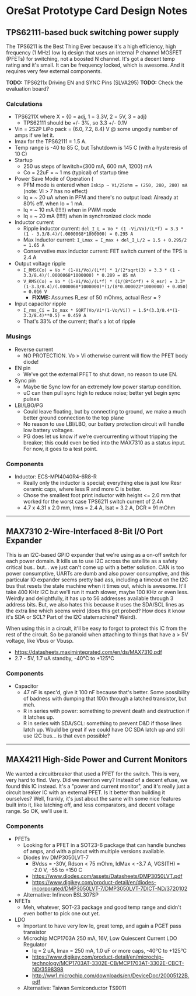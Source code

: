 # OreSat Prototype Card Design Notes

## TPS62111-based buck switching power supply

The TPS6211 is the Best Thing Ever because it's a high efficiency, high frequency (1 MHz) low Iq design that 
uses an internal P channel MOSFET (PFETs) for switching, not a boosted N channel. It's got a decent temp rating and
it's small. It can be frequency locked, which is awesome. And it requires very few external components.

**TODO:** TPS6211x Driving EN and SYNC Pins (SLVA295)
**TODO:** Check the evaluation board?

### Calculations

- TPS6211X where X = {0 = adj, 1 = 3.3V, 2 = 5V, 3 = adj}
   - TPS62111 should be +/- 3%, so 3.3 +/- 0.1V
- Vin = 2S2P LiPo pack = (6.0, 7.2, 8.4) V @ some ungodly number of amps if we let it.
- Imax for the TPS62111 = 1.5 A.
- Temp range is -40 to 85 C, but Tshutdown is 145 C (with a hysteresis of 10 C)
- Startup
   - 250 us steps of Iswitch={300 mA, 600 mA, 1200} mA
   - Co = 22uF = ~ 1 ms (typical) of startup time
- Power Save Mode of Operation (
   - PFM mode is entered when `Iskip ~ Vi/25ohm = (250, 280, 280) mA` (note: Vi > 7 has no effect)
   - Iq = ~ 20 uA when in PFM and there's no output load: Already at 80% eff. when Io = 1 mA. 
   - Iq = ~ 10 mA (!!!!!) when in PWM mode
   - Iq = ~ 20 mA (!!!!!) when in synchronized clock mode
- Inductor current
   - Ripple inductor current: `del_I_L = Vo * (1 -Vi/Vo)/(L*f) = 3.3 * (1 - 3.3/8.4)/(.0000068*1000000) = 0.295 A`
   - Max Inductor current: `I_Lmax = I_max + del_I_L/2 = 1.5 + 0.295/2 = 1.65 A`
   - Conservative max inductor current: FET switch current of the TPS is 2.4 A
- Output voltage ripple
   - `I_RMS(Co) = Vo * (1-Vi/Vo)/(L*f) * 1/(2*sqrt(3) = 3.3 * (1 - 3.3/8.4)/(.0000068*1000000) * 0.289 = 85 mA`
   - `V_RMS(Co) = Vo * (1-Vi/Vo)/(L*f) * (1/(8*Co*f) + R_esr) = 3.3*(1-3.3/8.4)/(.0000068*1000000)*(1/(8*0.000022*1000000) + 0.050) = 0.016 V `
      - **FIXME:** Assumes R_esr of 50 mOhms, actual Resr = ?
- Input capacitor ripple
   - `I_rms_Ci = Io_max * SQRT(Vo/Vi*(1-Vo/Vi)) = 1.5*(3.3/8.4*(1-3.3/8.4)**0.5) = 0.459 A`
   - That's 33% of the current; that's a lot of ripple

### Musings

- Reverse current
   - NO PROTECTION. Vo > Vi otherwise current will flow the PFET body diode! 
- EN pin
   - We've got the external PFET to shut down, no reason to use EN.
- Sync pin
   - Maybe tie Sync low for an extremely low power startup condition.
   - uC can then pull sync high to reduce noise; better yet begin sync pulses
- LBI/LBO/PG
   - Could leave floating, but by connecting to ground, we make a much better ground connection to the top plane
   - No reason to use LBI/LBO, our battery protection circuit will handle low battery voltages.
   - PG does let us know if we're overcurrenting without tripping the breaker; this could even be tied into the
     MAX7310 as a status input. For now, it goes to a test point.

### Components

- Inductor: ECS-MPI4040R4-6R8-R
   - Really only the inductor is special; everything else is just low Resr ceramic caps, where less R and more C is better.
   - Chose the smallest foot print inductor with height <= 2.0 mm that worked for the worst case TPS6211 switch current  of 2.4A
   - 4.7 x 4.31 x 2.0 mm, Irms = 2.4 A, Isat = 3.2 A, DCR = 91 mOhm

-----------------------------------------------------------------------------------------------------------------------

## MAX7310 2-Wire-Interfaced 8-Bit I/O Port Expander

This is an I2C-based GPIO expander that we're using as a on-off switch for each power domain. It kills us to use I2C across the
satellite as a safety critical bus.. but... we just can't come up with a better solution. CAN is too power consumptive, UARTs are
dumb and also power consumptive, and this particular IO expander seems pretty bad ass, including a timeout on the I2C bus that resets
the state machine when it times out, which is awesome. It'll take 400 KHz I2C but we'll run it much slower, maybe 100 KHz or even less.
Weirdly and delightfully, it has up to 56 addresses available through 3 address bits. But, we also hates this because it uses the SDA/SCL
lines as the extra line which seems weird (does this get probed? How does it know it's SDA or SCL? Part of the I2C statemachine? Weird).

When using this in a circuit, it'll be easy to forgot to protect this IC from the rest of the circuit. So be paranoid when attaching to things 
that have a > 5V voltage, like Vbus or Vbusp.

- https://datasheets.maximintegrated.com/en/ds/MAX7310.pdf
- 2.7 - 5V, 1.7 uA standby, -40°C to +125°C

### Components

- Capacitor
   - 47 nF is spec'd, give it 100 nF because that's better. Some possibility of badness with dumping that 100n through a latched transistor, but meh.
   - R in series with power: something to prevent death and destruction if it latches up.
   - R in series with SDA/SCL: something to prevent D&D if those lines latch up. Would be great if we could have OC SDA latch up and still use 
     I2C bus... is that even possible?
     
-----------------------------------------------------------------------------------------------------------------------

## MAX4211 High-Side Power and Current Monitors

We wanted a circuitbreaker that used a PFET for the switch. This is very, very hard to find. Very. Did we mention very? Instead of a decent
efuse, we found this IC instead. It's a "power and current monitor", and it's really just a circuit breaker IC with an external PFET.
Is it better than building it ourselves? Well, frankly, it's just about the same with some nice features built into it, like latching off, 
and less comparators, and decent voltage range. So OK, we'll use it. 

### Components

- PFETs
   - Looking for a PFET in a SOT23-6 package that can handle bunches of amps, and with a pinout with multiple versions available.
   - Diodes Inv DMP3050LVT-7
      -  BVdss = -30V, Rdson < 75 mOhm, IdMax < -3.7 A, VGS(TH) = -2.0 V, -55 to +150 C
      - https://www.diodes.com/assets/Datasheets/DMP3050LVT.pdf
      - https://www.digikey.com/product-detail/en/diodes-incorporated/DMP3050LVT-7/DMP3050LVT-7DICT-ND/3720102
   - Alternative: Infineon BSL307SP
- NFETs
   - Meh, whatever, SOT-23 package and good temp range and didn't even bother to pick one out yet.
- LDO
   - Important to have very low Iq, great temp, and again a PGET pass transistor
   - Microchip MCP1703A 250 mA, 16V, Low Quiescent Current LDO Regulator
      - Iq = 2 uA, Imax = 250 mA, 1.0 uF or more caps, -40°C to +125°C
      - https://www.digikey.com/product-detail/en/microchip-technology/MCP1703AT-3302E-CB/MCP1703AT-3302E-CBCT-ND/3598398
      - http://ww1.microchip.com/downloads/en/DeviceDoc/20005122B.pdf
   - Alternative: Taiwan Semiconductor TS9011
   
   














































